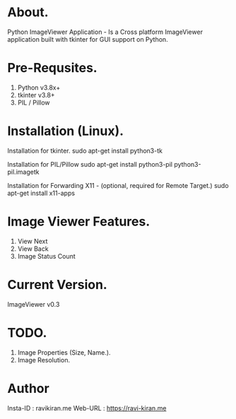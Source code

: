 # About.
Python ImageViewer Application - Is a Cross platform ImageViewer application built with tkinter for GUI support on Python. 

# Pre-Requsites.
1. Python v3.8x+
2. tkinter v3.8+ 
3. PIL / Pillow

# Installation (Linux). 
Installation for tkinter. 
	sudo apt-get install python3-tk 

Installation for PIL/Pillow
	sudo apt-get install python3-pil python3-pil.imagetk

Installation for Forwarding X11 - (optional, required for Remote Target.)
	sudo apt-get install x11-apps

# Image Viewer Features.
1. View Next
2. View Back
3. Image Status Count

# Current Version.
ImageViewer v0.3

# TODO.
1. Image Properties (Size, Name.).
2. Image Resolution.

# Author
Insta-ID : ravikiran.me
Web-URL	 : https://ravi-kiran.me
